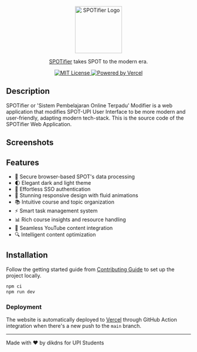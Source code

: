<p align="center">
  <br />
  <a href="https://spotifier-upi.vercel.app">
    <picture>
      <img src="https://cdn.jsdelivr.net/gh/DikDns/spotifier-firefox-extension@main/src/icons/icon-256.png" alt="SPOTifier Logo" width="128" height="128">
    </picture>
  </a>
</p>

<p align="center">
  <a href="https://spotifier-upi.vercel.app">SPOTifier</a> takes SPOT to the modern era.
</p>

<p align="center">
  <a title="MIT License" href="LICENSE">
    <img src="https://img.shields.io/badge/license-MIT-blue" alt="MIT License" />
  </a>
  <a title="Vercel" href="https://vercel.com">
    <picture>
      <source media="(prefers-color-scheme: dark)" srcset="https://img.shields.io/badge/powered%20by-Vercel%20%E2%96%B2-white">
      <img src="https://img.shields.io/badge/powered%20by-Vercel%20%E2%96%B2-black" alt="Powered by Vercel">
    </picture>
  </a>
  <br />
</p>

## Description

SPOTifier or 'Sistem Pembelajaran Online Terpadu' Modifier is a web application that modifies SPOT-UPI User Interface to be more modern and user-friendly, adapting modern tech-stack. This is the source code of the SPOTifier Web Application.

## Screenshots

<!-- <img src="cdn.jsdelivr.net/gh/DikDns/spotifier-web@main/.github/assets/screenshot-1.png" alt="SPOTifier Screenshot 1" width="512" height="288"> -->

## Features

- 🔐 Secure browser-based SPOT's data processing
- 🌓 Elegant dark and light theme
- 🔄 Effortless SSO authentication
- 📱 Stunning responsive design with fluid animations
- 📚 Intuitive course and topic organization
- ⚡ Smart task management system
- 📊 Rich course insights and resource handling
- 🎥 Seamless YouTube content integration
- 🔍 Intelligent content optimization

## Installation

Follow the getting started guide from [Contributing Guide][] to set up the project locally.

```bash
npm ci
npm run dev
```

### Deployment

The website is automatically deployed to [Vercel](https://vercel.com) through GitHub Action integration when there's a new push to the `main` branch.

[Contributing Guide]: https://github.com/dikdns/spotifier-web/blob/main/CONTRIBUTING.md

---

Made with ❤️ by dikdns for UPI Students
